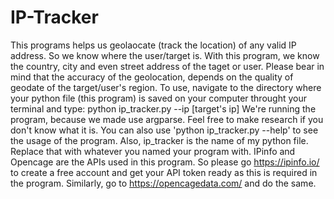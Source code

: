 # IP-Tracker
This programs helps us geolaocate (track the location) of any valid IP address. So we know where the user/target is.
With this program, we know the country, city and even street address of the taget or user.
Please bear in mind that the accuracy of the geolocation, depends on the quality of geodate of the target/user's region.
To use, navigate to the directory where your python file (this program) is saved on your computer throught your terminal and type: python ip_tracker.py --ip [target's ip]
We're running the program, because we made use argparse. Feel free to make research if you don't know what it is.
You can also use 'python ip_tracker.py --help' to see the usage of the program. 
Also, ip_tracker is the name of my python file. Replace that with whatever you named your program with.
IPinfo and Opencage are the APIs used in this program.
So please go https://ipinfo.io/ to create a free account and get your API token ready as this is required in the program.
Similarly, go to https://opencagedata.com/ and do the same.

